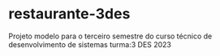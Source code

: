 # restaurante-3des
Projeto modelo para o terceiro semestre do curso técnico de desenvolvimento de sistemas turma:3 DES 2023
